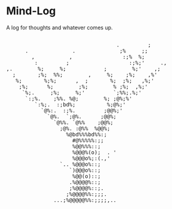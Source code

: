 # Mind-Log

A log for thoughts and whatever comes up.

<pre>
  
                                   .         ;  
      .              .              ;%     ;;   
        ,           ,                :;%  %;   
         :         ;                   :;%;'     .,   
,.        %;     %;            ;        %;'    ,;
  ;       ;%;  %%;        ,     %;    ;%;    ,%'
   %;       %;%;      ,  ;       %;  ;%;   ,%;' 
    ;%;      %;        ;%;        % ;%;  ,%;'
     `%;.     ;%;     %;'         `;%%;.%;'
      `:;%.    ;%%. %@;        %; ;@%;%'
         `:%;.  :;bd%;          %;@%;'
           `@%:.  :;%.         ;@@%;'   
             `@%.  `;@%.      ;@@%;         
               `@%%. `@%%    ;@@%;        
                 ;@%. :@%%  %@@%;       
                   %@bd%%%bd%%:;     
                     #@%%%%%:;;
                     %@@%%%::;
                     %@@@%(o);  . '         
                     %@@@o%;:(.,'         
                 `.. %@@@o%::;         
                    `)@@@o%::;         
                     %@@(o)::;        
                    .%@@@@%::;         
                    ;%@@@@%::;.          
                   ;%@@@@%%:;;;. 
               ...;%@@@@@%%:;;;;,..
</pre>
